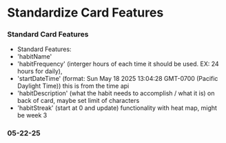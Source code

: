 # Standardize Card Features
### Standard Card Features
 -  Standard Features:
   - 'habitName'
   - 'habitFrequency' (interger hours of each time it should be used. EX: 24 hours for daily),
   - 'startDateTime' (format: Sun May 18 2025 13:04:28 GMT-0700 (Pacific Daylight Time)) this is from the time api
   - 'habitDescription' (what the habit needs to accomplish / what it is) on back of card, maybe set limit of characters
   - 'habitStreak' (start at 0 and update) functionality with heat map, might be week 3
### 05-22-25
